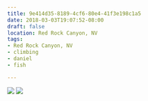 ```yaml
---
title: 9e414d35-8189-4cf6-80e4-41f3e198c1a5
date: 2018-03-03T19:07:52-08:00
draft: false
location: Red Rock Canyon, NV
tags:
- Red Rock Canyon, NV
- climbing
- daniel
- fish

---
```



![](https://d17enza3bfujl8.cloudfront.net/DSCF9368.jpg)
![](https://d17enza3bfujl8.cloudfront.net/DSCF9369.jpg)


